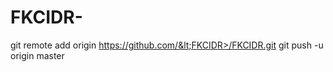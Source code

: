 # FKCIDR-
git remote add origin https://github.com/&lt;FKCIDR>/FKCIDR.git git push -u origin master
